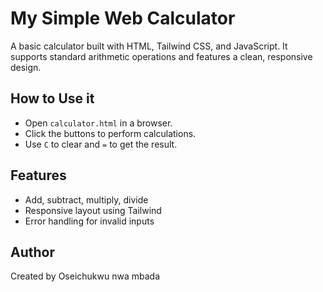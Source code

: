 # My Simple Web Calculator

A basic calculator built with HTML, Tailwind CSS, and JavaScript. It supports standard arithmetic operations and features a clean, responsive design.

## How to Use it

- Open `calculator.html` in a browser.
- Click the buttons to perform calculations.
- Use `C` to clear and `=` to get the result.

## Features

- Add, subtract, multiply, divide
- Responsive layout using Tailwind
- Error handling for invalid inputs

## Author

Created by Oseichukwu nwa mbada
